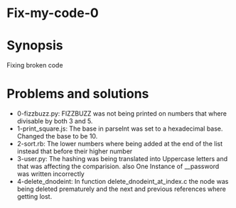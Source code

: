 # Fix-my-code-0
# Synopsis
Fixing broken code

# Problems and solutions

+ 0-fizzbuzz.py: FIZZBUZZ was not being printed on numbers that where divisable by
both 3 and 5.
+ 1-print_square.js: The base in parseInt was set to a hexadecimal base. Changed the base to be 10.
+ 2-sort.rb: The lower numbers where being added at the end of the list instead that before their higher number
+ 3-user.py: The hashing was being translated into Uppercase letters and that was affecting the comparision. also One Instance of __password was written incorrectly
+ 4-delete_dnodeint: In function delete_dnodeint_at_index.c the node was being deleted prematurely and the next and previous references where getting lost.